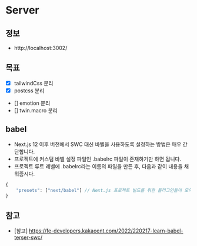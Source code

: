 # Server

## 정보

- http://localhost:3002/

## 목표

- [x] tailwindCss 분리
- [x] postcss 분리
- [] emotion 분리
- [] twin.macro 분리

## babel

- Next.js 12 이후 버전에서 SWC 대신 바벨을 사용하도록 설정하는 방법은 매우 간단합니다. 
- 프로젝트에 커스텀 바벨 설정 파일인 .babelrc 파일이 존재하기만 하면 됩니다. 
- 프로젝트 루트 레벨에 .babelrc라는 이름의 파일을 만든 후, 다음과 같이 내용을 채워줍시다.

```js
{
    "presets": ["next/babel"] // Next.js 프로젝트 빌드를 위한 플러그인들이 모여있는 프리셋입니다.
}
```

## 참고
- [참고] https://fe-developers.kakaoent.com/2022/220217-learn-babel-terser-swc/